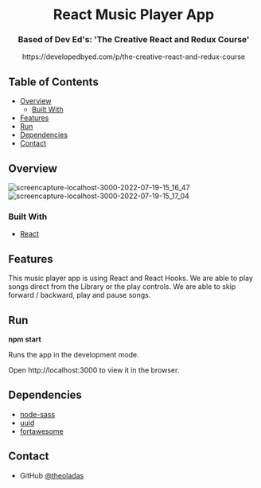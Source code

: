 <h1 align="center">React Music Player App</h1>

<h3 align="center">Based of Dev Ed's: 'The Creative React and Redux Course'</h3>
<p align="center">https://developedbyed.com/p/the-creative-react-and-redux-course</p>



## Table of Contents

- [Overview](#overview)
  - [Built With](#built-with)
- [Features](#features)
- [Run](#run)
- [Dependencies](#dependencies)
- [Contact](#contact)

## Overview
![screencapture-localhost-3000-2022-07-19-15_16_47](https://user-images.githubusercontent.com/67963370/179773350-f3874bc5-4617-44f2-afcd-94cf61d6b94c.png)
![screencapture-localhost-3000-2022-07-19-15_17_04](https://user-images.githubusercontent.com/67963370/179773375-6c5153b6-baa8-4ef5-bf3e-97abc5ee7ab8.png)


### Built With

- [React](https://reactjs.org)

## Features

This music player app is using React and React Hooks. We are able to play songs direct from the Library or the play controls. We are able to skip forward / backward, play and pause songs.

## Run

<strong>npm start</strong>

Runs the app in the development mode.

Open http://localhost:3000 to view it in the browser.

## Dependencies

- [node-sass](https://www.npmjs.com/package/node-sass)
- [uuid](https://www.npmjs.com/package/uuid)
- [fortawesome](https://www.npmjs.com/package/@fortawesome/react-fontawesome)

## Contact

- GitHub [@theoladas](https://github.com/theoladas)







